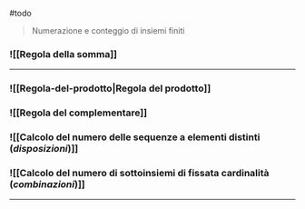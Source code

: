 #todo

> Numerazione e conteggio di insiemi finiti 

### ![[Regola della somma]]
---
### ![[Regola-del-prodotto|Regola del prodotto]]

### ![[Regola del complementare]]
### ![[Calcolo del numero delle sequenze a elementi distinti (*disposizioni*)]]
### ![[Calcolo del numero di sottoinsiemi di fissata cardinalità (*combinazioni*)]]

---

